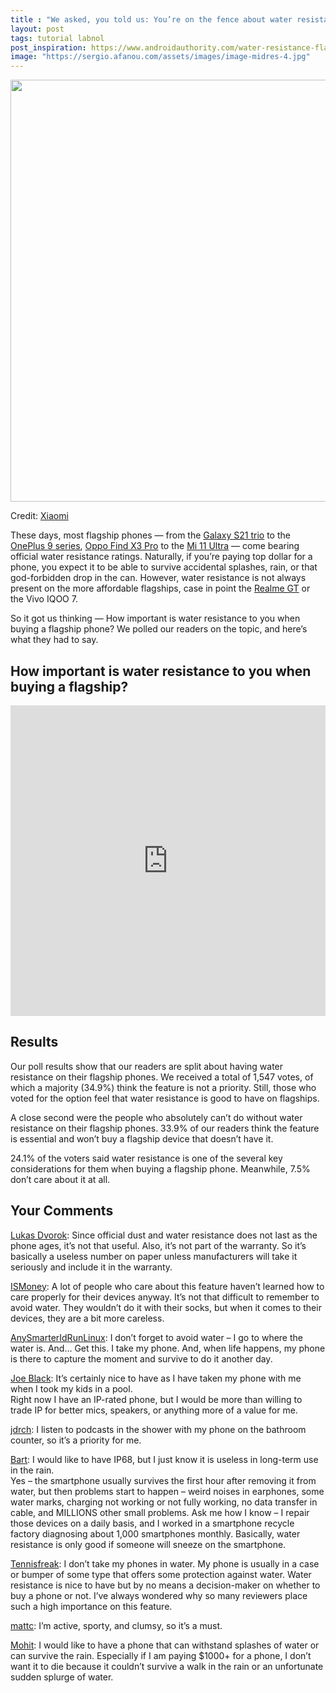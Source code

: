 ```yaml
---
title : "We asked, you told us: You’re on the fence about water resistance on flagships"
layout: post
tags: tutorial labnol
post_inspiration: https://www.androidauthority.com/water-resistance-flagships-poll-results-1214644/
image: "https://sergio.afanou.com/assets/images/image-midres-4.jpg"
---
```


<p><html><body></p>
<p style="text-align: center;"><img class="size-large wp-image-1213412 noname aa-img" title="Xiaomi Mi 11 Ultra splash" src="https://cdn57.androidauthority.net/wp-content/uploads/2021/03/Xiaomi-Mi-11-Ultra-splash-1200x675.jpg" alt="Xiaomi Mi 11 Ultra splash" width="1200" height="675" data-attachment-id="1213412" srcset="https://cdn57.androidauthority.net/wp-content/uploads/2021/03/Xiaomi-Mi-11-Ultra-splash-1200x675.jpg 1200w, https://cdn57.androidauthority.net/wp-content/uploads/2021/03/Xiaomi-Mi-11-Ultra-splash-300x170.jpg 300w, https://cdn57.androidauthority.net/wp-content/uploads/2021/03/Xiaomi-Mi-11-Ultra-splash-768x432.jpg 768w, https://cdn57.androidauthority.net/wp-content/uploads/2021/03/Xiaomi-Mi-11-Ultra-splash-1536x864.jpg 1536w, https://cdn57.androidauthority.net/wp-content/uploads/2021/03/Xiaomi-Mi-11-Ultra-splash-16x9.jpg 16w, https://cdn57.androidauthority.net/wp-content/uploads/2021/03/Xiaomi-Mi-11-Ultra-splash-32x18.jpg 32w, https://cdn57.androidauthority.net/wp-content/uploads/2021/03/Xiaomi-Mi-11-Ultra-splash-28x16.jpg 28w, https://cdn57.androidauthority.net/wp-content/uploads/2021/03/Xiaomi-Mi-11-Ultra-splash-56x32.jpg 56w, https://cdn57.androidauthority.net/wp-content/uploads/2021/03/Xiaomi-Mi-11-Ultra-splash-64x36.jpg 64w, https://cdn57.androidauthority.net/wp-content/uploads/2021/03/Xiaomi-Mi-11-Ultra-splash-712x400.jpg 712w, https://cdn57.androidauthority.net/wp-content/uploads/2021/03/Xiaomi-Mi-11-Ultra-splash-1000x563.jpg 1000w, https://cdn57.androidauthority.net/wp-content/uploads/2021/03/Xiaomi-Mi-11-Ultra-splash-792x446.jpg 792w, https://cdn57.androidauthority.net/wp-content/uploads/2021/03/Xiaomi-Mi-11-Ultra-splash-1280x720.jpg 1280w, https://cdn57.androidauthority.net/wp-content/uploads/2021/03/Xiaomi-Mi-11-Ultra-splash-840x472.jpg 840w, https://cdn57.androidauthority.net/wp-content/uploads/2021/03/Xiaomi-Mi-11-Ultra-splash-1340x754.jpg 1340w, https://cdn57.androidauthority.net/wp-content/uploads/2021/03/Xiaomi-Mi-11-Ultra-splash-770x433.jpg 770w, https://cdn57.androidauthority.net/wp-content/uploads/2021/03/Xiaomi-Mi-11-Ultra-splash-356x200.jpg 356w, https://cdn57.androidauthority.net/wp-content/uploads/2021/03/Xiaomi-Mi-11-Ultra-splash-675x380.jpg 675w, https://cdn57.androidauthority.net/wp-content/uploads/2021/03/Xiaomi-Mi-11-Ultra-splash.jpg 1920w" sizes="(max-width: 1200px) 100vw, 1200px" /></p>
<div class="aa-img-source-credit">
<div class="aa-img-source-and-credit full">
<div class="aa-img-source text-right"><span>Credit:</span> <a rel="nofollow" class="img-credit-link" target="_blank" href="https://blog.mi.com/en/2021/03/29/the-pinnacle-of-smartphone-photography-mi-11-ultra-launches-globally/">Xiaomi</a></div>
</div>
</div>
<p>These days, most flagship phones — from the <a href="https://www.androidauthority.com/samsung-galaxy-s21-series-1147733/">Galaxy S21 trio</a> to the <a href="https://www.androidauthority.com/oneplus-9-1170815/">OnePlus 9 series</a>, <a href="https://www.androidauthority.com/oppo-find-x3-pro-1192195/">Oppo Find X3 Pro</a> to the <a href="https://www.androidauthority.com/xiaomi-mi-11-1181900/">Mi 11 Ultra</a> — come bearing official water resistance ratings. Naturally, if you&#8217;re paying top dollar for a phone, you expect it to be able to survive accidental splashes, rain, or that god-forbidden drop in the can. However, water resistance is not always present on the more affordable flagships, case in point the <a href="https://www.androidauthority.com/realme-gt-1203211/">Realme GT</a> or the Vivo IQOO 7.</p>
<p>So it got us thinking — How important is water resistance to you when buying a flagship phone? We polled our readers on the topic, and here&#8217;s what they had to say.</p>
<h2>How important is water resistance to you when buying a flagship?</h2>
<p><iframe style="border: none;" title="Is water resistance important to you when buying a flagship?" src="https://e.infogram.com/d8577ec1-09db-4ed8-8c28-b5ae9c4393a5?src=embed" width="100%" height="497" frameborder="0" scrolling="no" allowfullscreen="allowfullscreen"><span data-mce-type="bookmark" style="display: inline-block; width: 0px; overflow: hidden; line-height: 0;" class="mce_SELRES_start">﻿</span></iframe></p>
<h2>Results</h2>
<p>Our poll results show that our readers are split about having water resistance on their flagship phones. We received a total of 1,547 votes, of which a majority (34.9%) think the feature is not a priority. Still, those who voted for the option feel that water resistance is good to have on flagships.</p>
<p>A close second were the people who absolutely can&#8217;t do without water resistance on their flagship phones. 33.9% of our readers think the feature is essential and won&#8217;t buy a flagship device that doesn&#8217;t have it.</p>
<p>24.1% of the voters said water resistance is one of the several key considerations for them when buying a flagship phone. Meanwhile, 7.5% don&#8217;t care about it at all.</p>
<h2>Your Comments</h2>
<p><a href="https://disqus.com/by/lukasdvorok/" target="_blank" rel="noopener">Lukas Dvorok</a>: Since official dust and water resistance does not last as the phone ages, it&#8217;s not that useful. Also, it&#8217;s not part of the warranty. So it&#8217;s basically a useless number on paper unless manufacturers will take it seriously and include it in the warranty.</p>
<p><a href="https://disqus.com/by/iaminf8nity/" target="_blank" rel="noopener">ISMoney</a>: A lot of people who care about this feature haven&#8217;t learned how to care properly for their devices anyway. It&#8217;s not that difficult to remember to avoid water. They wouldn&#8217;t do it with their socks, but when it comes to their devices, they are a bit more careless.</p>
<p><a href="https://disqus.com/by/disqus_9Geou5C4cx/" target="_blank" rel="noopener">AnySmarterIdRunLinux</a>: I don&#8217;t forget to avoid water &#8211; I go to where the water is. And&#8230; Get this. I take my phone. And, when life happens, my phone is there to capture the moment and survive to do it another day.</p>
<p><a href="https://disqus.com/by/disqus_Wz8WEjGNAW/" target="_blank" rel="noopener">Joe Black</a>: It&#8217;s certainly nice to have as I have taken my phone with me when I took my kids in a pool.<br />
Right now I have an IP-rated phone, but I would be more than willing to trade IP for better mics, speakers, or anything more of a value for me.</p>
<p><a href="https://disqus.com/by/jdrch/" target="_blank" rel="noopener">jdrch</a>: I listen to podcasts in the shower with my phone on the bathroom counter, so it&#8217;s a priority for me.</p>
<p><a href="https://disqus.com/by/Bart_123456/" target="_blank" rel="noopener">Bart</a>: I would like to have IP68, but I just know it is useless in long-term use in the rain.<br />
Yes &#8211; the smartphone usually survives the first hour after removing it from water, but then problems start to happen &#8211; weird noises in earphones, some water marks, charging not working or not fully working, no data transfer in cable, and MILLIONS other small problems. Ask me how I know &#8211; I repair those devices on a daily basis, and I worked in a smartphone recycle factory diagnosing about 1,000 smartphones monthly. Basically, water resistance is only good if someone will sneeze on the smartphone.</p>
<p><a href="https://disqus.com/by/disqus_65g5qtTcNl/" target="_blank" rel="noopener">Tennisfreak</a>: I don&#8217;t take my phones in water. My phone is usually in a case or bumper of some type that offers some protection against water. Water resistance is nice to have but by no means a decision-maker on whether to buy a phone or not. I&#8217;ve always wondered why so many reviewers place such a high importance on this feature.</p>
<p><a href="https://disqus.com/by/disqus_YdYamJAVwF/" target="_blank" rel="noopener">mattc</a>: I&#8217;m active, sporty, and clumsy, so it&#8217;s a must.</p>
<p><a href="https://disqus.com/by/disqus_8o9yKAzrk9/" target="_blank" rel="noopener">Mohit</a>: I would like to have a phone that can withstand splashes of water or can survive the rain. Especially if I am paying $1000+ for a phone, I don&#8217;t want it to die because it couldn&#8217;t survive a walk in the rain or an unfortunate sudden splurge of water.</p>
</body></html></p>
